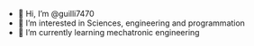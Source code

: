 - 👋 Hi, I’m @guilli7470
- 👀 I’m interested in Sciences, engineering and programmation
- 🌱 I’m currently learning mechatronic engineering

<!---
guilli7470/guilli7470 is a ✨ special ✨ repository because its `README.md` (this file) appears on your GitHub profile.
You can click the Preview link to take a look at your changes.
--->
